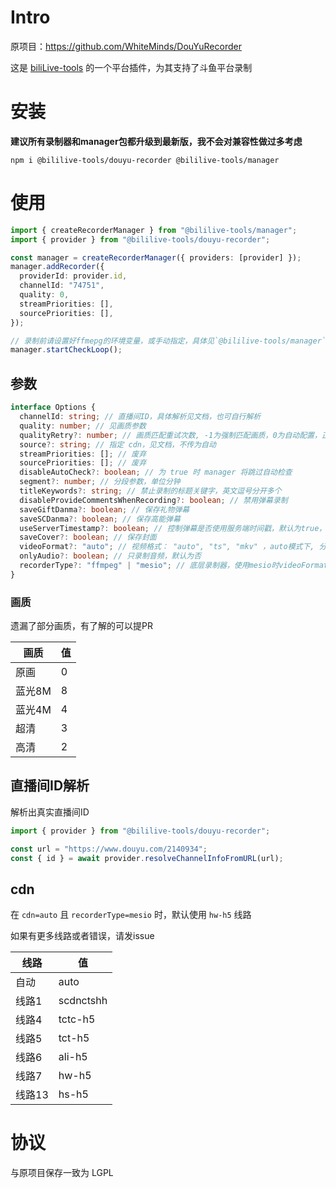 # Intro

原项目：https://github.com/WhiteMinds/DouYuRecorder

这是 [biliLive-tools](https://github.com/renmu123/biliLive-tools) 的一个平台插件，为其支持了斗鱼平台录制

# 安装

**建议所有录制器和manager包都升级到最新版，我不会对兼容性做过多考虑**

`npm i @bililive-tools/douyu-recorder @bililive-tools/manager`

# 使用

```ts
import { createRecorderManager } from "@bililive-tools/manager";
import { provider } from "@bililive-tools/douyu-recorder";

const manager = createRecorderManager({ providers: [provider] });
manager.addRecorder({
  providerId: provider.id,
  channelId: "74751",
  quality: 0,
  streamPriorities: [],
  sourcePriorities: [],
});

// 录制前请设置好ffmepg的环境变量，或手动指定，具体见`@bililive-tools/manager`文档
manager.startCheckLoop();
```

## 参数

```ts
interface Options {
  channelId: string; // 直播间ID，具体解析见文档，也可自行解析
  quality: number; // 见画质参数
  qualityRetry?: number; // 画质匹配重试次数, -1为强制匹配画质，0为自动配置，正整数为最大匹配次数
  source?: string; // 指定 cdn，见文档，不传为自动
  streamPriorities: []; // 废弃
  sourcePriorities: []; // 废弃
  disableAutoCheck?: boolean; // 为 true 时 manager 将跳过自动检查
  segment?: number; // 分段参数，单位分钟
  titleKeywords?: string; // 禁止录制的标题关键字，英文逗号分开多个
  disableProvideCommentsWhenRecording?: boolean; // 禁用弹幕录制
  saveGiftDanma?: boolean; // 保存礼物弹幕
  saveSCDanma?: boolean; // 保存高能弹幕
  useServerTimestamp?: boolean; // 控制弹幕是否使用服务端时间戳，默认为true，斗鱼服务端时间戳只对文字弹幕生效，礼物等不生效
  saveCover?: boolean; // 保存封面
  videoFormat?: "auto"; // 视频格式： "auto", "ts", "mkv" ，auto模式下, 分段使用 "ts"，不分段使用 "mp4"
  onlyAudio?: boolean; // 只录制音频，默认为否
  recorderType?: "ffmpeg" | "mesio"; // 底层录制器，使用mesio时videoFormat参数无效
}
```

### 画质

遗漏了部分画质，有了解的可以提PR

| 画质   | 值  |
| ------ | --- |
| 原画   | 0   |
| 蓝光8M | 8   |
| 蓝光4M | 4   |
| 超清   | 3   |
| 高清   | 2   |

## 直播间ID解析

解析出真实直播间ID

```ts
import { provider } from "@bililive-tools/douyu-recorder";

const url = "https://www.douyu.com/2140934";
const { id } = await provider.resolveChannelInfoFromURL(url);
```

## cdn

在 `cdn=auto` 且 `recorderType=mesio` 时，默认使用 `hw-h5` 线路

如果有更多线路或者错误，请发issue

| 线路   | 值        |
| ------ | --------- |
| 自动   | auto      |
| 线路1  | scdnctshh |
| 线路4  | tctc-h5   |
| 线路5  | tct-h5    |
| 线路6  | ali-h5    |
| 线路7  | hw-h5     |
| 线路13 | hs-h5     |

# 协议

与原项目保存一致为 LGPL
